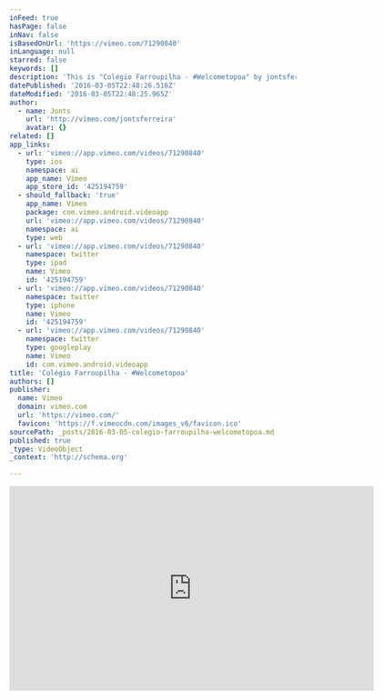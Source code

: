 ```yaml
---
inFeed: true
hasPage: false
inNav: false
isBasedOnUrl: 'https://vimeo.com/71290840'
inLanguage: null
starred: false
keywords: []
description: 'This is "Colégio Farroupilha - #Welcometopoa" by jontsferreira on Vimeo, the home for high quality videos and the people who love them.'
datePublished: '2016-03-05T22:48:26.516Z'
dateModified: '2016-03-05T22:48:25.965Z'
author:
  - name: Jonts
    url: 'http://vimeo.com/jontsferreira'
    avatar: {}
related: []
app_links:
  - url: 'vimeo://app.vimeo.com/videos/71290840'
    type: ios
    namespace: ai
    app_name: Vimeo
    app_store_id: '425194759'
  - should_fallback: 'true'
    app_name: Vimeo
    package: com.vimeo.android.videoapp
    url: 'vimeo://app.vimeo.com/videos/71290840'
    namespace: ai
    type: web
  - url: 'vimeo://app.vimeo.com/videos/71290840'
    namespace: twitter
    type: ipad
    name: Vimeo
    id: '425194759'
  - url: 'vimeo://app.vimeo.com/videos/71290840'
    namespace: twitter
    type: iphone
    name: Vimeo
    id: '425194759'
  - url: 'vimeo://app.vimeo.com/videos/71290840'
    namespace: twitter
    type: googleplay
    name: Vimeo
    id: com.vimeo.android.videoapp
title: 'Colégio Farroupilha - #Welcometopoa'
authors: []
publisher:
  name: Vimeo
  domain: vimeo.com
  url: 'https://vimeo.com/'
  favicon: 'https://f.vimeocdn.com/images_v6/favicon.ico'
sourcePath: _posts/2016-03-05-colegio-farroupilha-welcometopoa.md
published: true
_type: VideoObject
_context: 'http://schema.org'

---
```

<iframe src="https://cdn.embedly.com/widgets/media.html?src=https%3A%2F%2Fplayer.vimeo.com%2Fvideo%2F71290840&amp;url=https%3A%2F%2Fvimeo.com%2F71290840&amp;image=http%3A%2F%2Fi.vimeocdn.com%2Fvideo%2F452806435_640.jpg&amp;key=b7d04c9b404c499eba89ee7072e1c4f7&amp;type=text%2Fhtml&amp;schema=vimeo" width="640" height="360" scrolling="no" frameborder="0" allowfullscreen="allowfullscreen" style=""></iframe>